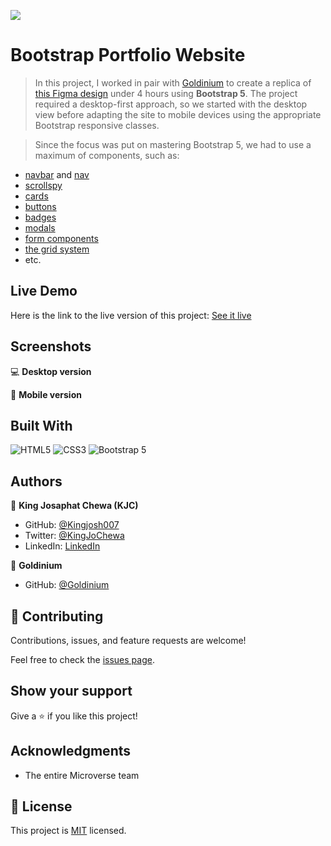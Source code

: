 ![](https://img.shields.io/badge/Microverse-blueviolet)

# Bootstrap Portfolio Website

> In this project, I worked in pair with [Goldinium](https://github.com/Goldinium) to create a replica of [this Figma design](https://www.figma.com/file/l7SqJ3ZfkAKih9sFxvWSR4/Microverse-Student-Project-1?node-id=1%3A1471) under 4 hours using **Bootstrap 5**.
The project required a desktop-first approach, so we started with the desktop view before adapting the site to mobile devices using the appropriate Bootstrap responsive classes.

> Since the focus was put on mastering Bootstrap 5, we had to use a maximum of components, such as: 

- [navbar](https://getbootstrap.com/docs/5.0/components/navbar/) and [nav](https://getbootstrap.com/docs/5.0/components/navs-tabs/)
- [scrollspy](https://getbootstrap.com/docs/5.0/components/scrollspy/)
- [cards](https://getbootstrap.com/docs/5.0/components/card/)
- [buttons](https://getbootstrap.com/docs/5.0/components/buttons/)
- [badges](https://getbootstrap.com/docs/5.0/components/badge/)
- [modals](https://getbootstrap.com/docs/5.0/components/modal/)
- [form components](https://getbootstrap.com/docs/5.0/forms/overview/)
- [the grid system](https://getbootstrap.com/docs/5.0/layout/grid/)
- etc.


## Live Demo

Here is the link to the live version of this project: [See it live](https://kingjosh007.github.io/bootstrap-portfolio/) 


## Screenshots

💻 **Desktop version**



📱 **Mobile version** 




## Built With

![HTML5](https://img.shields.io/badge/html5-%23E34F26.svg?style=for-the-badge&logo=html5&logoColor=white)  ![CSS3](https://img.shields.io/badge/css3-%231572B6.svg?style=for-the-badge&logo=css3&logoColor=white)  ![Bootstrap 5](https://img.shields.io/badge/bootstrap-%23563D7C.svg?style=for-the-badge&logo=bootstrap&logoColor=white)


## Authors

👤 **King Josaphat Chewa (KJC)**

- GitHub: [@Kingjosh007](https://github.com/Kingjosh007)
- Twitter: [@KingJoChewa](https://twitter.com/KingJoChewa)
- LinkedIn: [LinkedIn](https://www.linkedin.com/in/king-josaphat-chewa-aa154011b/)

👤 **Goldinium**

- GitHub: [@Goldinium](https://github.com/Goldinium)


## 🤝 Contributing

Contributions, issues, and feature requests are welcome!

Feel free to check the [issues page](../../issues/).

## Show your support

Give a ⭐️ if you like this project!

## Acknowledgments

- The entire Microverse team

## 📝 License

This project is [MIT](./MIT.md) licensed.

